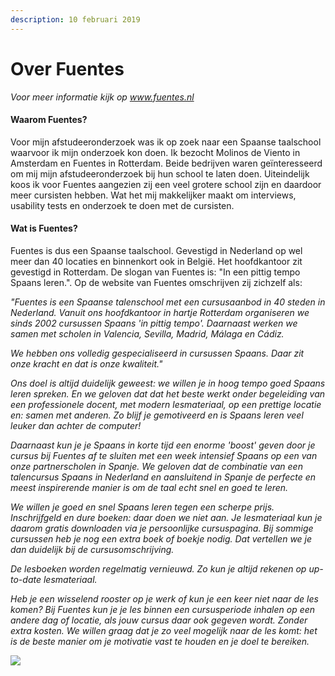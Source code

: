 ```yaml
---
description: 10 februari 2019
---
```


# Over Fuentes

_Voor meer informatie kijk op www.fuentes.nl_ 

#### Waarom Fuentes?

Voor mijn afstudeeronderzoek was ik op zoek naar een Spaanse taalschool waarvoor ik mijn onderzoek kon doen. Ik bezocht Molinos de Viento in Amsterdam en Fuentes in Rotterdam. Beide bedrijven waren geïnteresseerd om mij mijn afstudeeronderzoek bij hun school te laten doen. Uiteindelijk koos ik voor Fuentes aangezien zij een veel grotere school zijn en daardoor meer cursisten hebben. Wat het mij makkelijker maakt om interviews, usability tests en onderzoek te doen met de cursisten. 

#### Wat is Fuentes?

Fuentes is dus een Spaanse taalschool. Gevestigd in Nederland op wel meer dan 40 locaties en binnenkort ook in België. Het hoofdkantoor zit gevestigd in Rotterdam. De slogan van Fuentes is: "In een pittig tempo Spaans leren.". Op de website van Fuentes omschrijven zij zichzelf als: 

_"Fuentes is een Spaanse talenschool met een cursusaanbod in 40 steden in Nederland. Vanuit ons hoofdkantoor in hartje Rotterdam organiseren we sinds 2002 cursussen Spaans 'in pittig tempo'. Daarnaast werken we samen met scholen in Valencia, Sevilla, Madrid, Málaga en Cádiz._ 

_We hebben ons volledig gespecialiseerd in cursussen Spaans. Daar zit onze kracht en dat is onze kwaliteit."_

_Ons doel is altijd duidelijk geweest: we willen je in hoog tempo goed Spaans leren spreken. En we geloven dat dat het beste werkt onder begeleiding van een professionele docent, met modern lesmateriaal, op een prettige locatie en: samen met anderen. Zo blijf je gemotiveerd en is Spaans leren veel leuker dan achter de computer!_

_Daarnaast kun je je Spaans in korte tijd een enorme 'boost' geven door je cursus bij Fuentes af te sluiten met een week intensief Spaans op een van onze partnerscholen in Spanje. We geloven dat de combinatie van een talencursus Spaans in Nederland en aansluitend in Spanje de perfecte en meest inspirerende  manier is om de taal echt snel en goed te leren._ 

_We willen je goed en snel Spaans leren tegen een scherpe prijs. Inschrijfgeld en dure boeken: daar doen we niet aan. Je lesmateriaal kun je daarom gratis downloaden via je persoonlijke cursuspagina. Bij sommige cursussen heb je nog een extra boek of boekje nodig. Dat vertellen we je dan duidelijk bij de cursusomschrijving._

_De lesboeken worden regelmatig vernieuwd. Zo kun je altijd rekenen op up-to-date lesmateriaal._

_Heb je een wisselend rooster op je werk of kun je een keer niet naar de les komen? Bij Fuentes kun je je les binnen een cursusperiode inhalen op een andere dag of locatie, als jouw cursus daar ook gegeven wordt. Zonder extra kosten. We willen graag dat je zo veel mogelijk naar de les komt: het is de beste manier om je motivatie vast te houden en je doel te bereiken._

![](../.gitbook/assets/image.png)



####  

